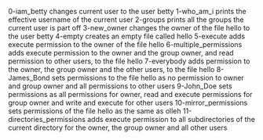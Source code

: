 0-iam_betty changes current user to the user betty
1-who_am_i prints the effective username of the current user
2-groups prints all the groups the current user is part off
3-new_owner changes the owner of the file hello to the user betty
4-empty creates an empty file called hello
5-execute adds execute permission to the owner of the file hello
6-multiple_permissions adds execute permission to the owner and the group owner, and read permission to other users, to the file hello
7-everybody adds permission to the owner, the group owner and the other users, to the file hello
8-James_Bond sets permissions to the file hello as no permission to owner and group owner and all permissions to other users
9-John_Doe sets permissions as all permissions for owner, read and execute permissions for group owner and write and execute for other users
10-mirror_permissions sets permissions of the file hello as the same as olleh
11-directories_permissions adds execute permission to all subdirectories of the current directory for the owner, the group owner and all other users